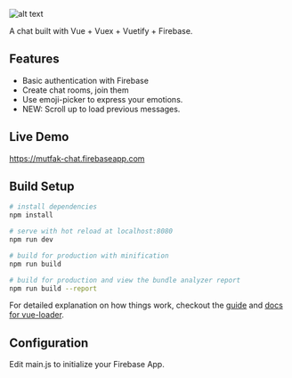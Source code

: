 ![alt text](https://berksaribas.github.io/img/vuetifychat.png)

A chat built with Vue + Vuex + Vuetify + Firebase.
## Features
* Basic authentication with Firebase
* Create chat rooms, join them
* Use emoji-picker to express your emotions.
* NEW: Scroll up to load previous messages.

## Live Demo
https://mutfak-chat.firebaseapp.com

## Build Setup

``` bash
# install dependencies
npm install

# serve with hot reload at localhost:8080
npm run dev

# build for production with minification
npm run build

# build for production and view the bundle analyzer report
npm run build --report
```

For detailed explanation on how things work, checkout the [guide](http://vuejs-templates.github.io/webpack/) and [docs for vue-loader](http://vuejs.github.io/vue-loader).

## Configuration

Edit main.js to initialize your Firebase App.
